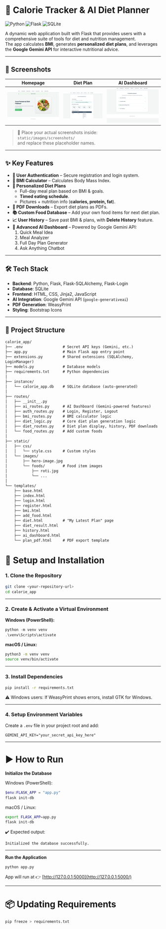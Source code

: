 # 🥗 Calorie Tracker & AI Diet Planner

![Python](https://img.shields.io/badge/Python-3.11+-blue?style=for-the-badge&logo=python)
![Flask](https://img.shields.io/badge/Flask-2.x-black?style=for-the-badge&logo=flask)
![SQLite](https://img.shields.io/badge/SQLite-3-blue?style=for-the-badge&logo=sqlite)

A dynamic web application built with Flask that provides users with a comprehensive suite of tools for diet and nutrition management.  
The app calculates **BMI**, generates **personalized diet plans**, and leverages the **Google Gemini API** for interactive nutritional advice.

---

## 📸 Screenshots

| Homepage | Diet Plan | AI Dashboard |
| :---: | :---: | :---: |
| ![Homepage](static/images/screenshots/homepage.png) | ![Diet Plan](static/images/screenshots/diet_plan.png) | ![AI Dashboard](static/images/screenshots/ai_dashboard.png) |

> 📝 Place your actual screenshots inside:  
> `static/images/screenshots/`  
> and replace these placeholder names.

---

## ✨ Key Features

- **👤 User Authentication** – Secure registration and login system.
- **🔢 BMI Calculator** – Calculates Body Mass Index.
- **📅 Personalized Diet Plans**  
  - Full-day meal plan based on BMI & goals.  
  - **Timed eating schedule**.  
  - Pictures + nutrition info (**calories, protein, fat**).  
- **📄 PDF Downloads** – Export diet plans as PDFs.  
- **📚 Custom Food Database** – Add your own food items for next diet plan.  
- **📈 User History** – Save past BMI & plans, with **Delete History** feature.  
- **🤖 Advanced AI Dashboard** – Powered by Google Gemini API:  
  1. Quick Meal Idea  
  2. Meal Analyzer  
  3. Full Day Plan Generator  
  4. Ask Anything Chatbot  

---

## 🛠️ Tech Stack

- **Backend**: Python, Flask, Flask-SQLAlchemy, Flask-Login  
- **Database**: SQLite  
- **Frontend**: HTML, CSS, Jinja2, JavaScript  
- **AI Integration**: Google Gemini API (`google-generativeai`)  
- **PDF Generation**: WeasyPrint  
- **Styling**: Bootstrap Icons  

---

## 📂 Project Structure

```text
calorie_app/
├── .env                  # Secret API keys (Gemini, etc.)
├── app.py                # Main Flask app entry point
├── extensions.py         # Shared extensions (SQLAlchemy, LoginManager)
├── models.py             # Database models
├── requirements.txt      # Python dependencies
│
├── instance/
│   └── calorie_app.db    # SQLite database (auto-generated)
│
├── routes/
│   ├── __init__.py
│   ├── ai_routes.py      # AI Dashboard (Gemini-powered features)
│   ├── auth_routes.py    # Login, Register, Logout
│   ├── bmi_routes.py     # BMI calculator logic
│   ├── diet_logic.py     # Core diet plan generation logic
│   ├── diet_routes.py    # Diet plan display, history, PDF downloads
│   └── food_routes.py    # Add custom foods
│
├── static/
│   ├── css/
│   │   └── style.css     # Custom styles
│   └── images/
│       ├── hero-image.jpg
│       └── foods/        # Food item images
│           ├── roti.jpg
│           └── ...
│
└── templates/
    ├── base.html
    ├── index.html
    ├── login.html
    ├── register.html
    ├── bmi.html
    ├── add_food.html
    ├── diet.html         # "My Latest Plan" page
    ├── diet_result.html
    ├── history.html
    ├── ai_dashboard.html
    └── plan_pdf.html     # PDF export template
```

# 🚀 Setup and Installation

### 1. Clone the Repository

```bash
git clone <your-repository-url>
cd calorie_app

```

---

### 2. Create & Activate a Virtual Environment

**Windows (PowerShell):**

```powershell
python -m venv venv
.\venv\Scripts\activate

```

**macOS / Linux:**

```bash
python3 -m venv venv
source venv/bin/activate

```

---

### 3. Install Dependencies

```bash
pip install -r requirements.txt

```

⚠️ Windows users: If WeasyPrint shows errors, install GTK for Windows.

---

### 4. Setup Environment Variables

Create a `.env` file in your project root and add:

```
GEMINI_API_KEY="your_secret_api_key_here"

```

---

# ▶️ How to Run

**Initialize the Database**

Windows (PowerShell):

```powershell
$env:FLASK_APP = "app.py"
flask init-db

```

macOS / Linux:

```bash
export FLASK_APP=app.py
flask init-db

```

✔️ Expected output:

```
Initialized the database successfully.

```

---

**Run the Application**

```bash
python app.py

```

App will run at 👉 [http://127.0.0.1:5000](http://127.0.0.1:5000/)

---

# 📦 Updating Requirements

```bash
pip freeze > requirements.txt

```






